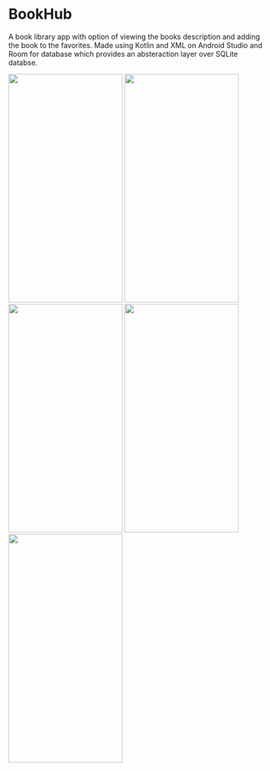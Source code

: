 # BookHub

A book library app with option of viewing the books description and adding the book to the favorites. Made using Kotlin and XML on Android Studio and Room for database which provides an absteraction layer over SQLite databse.

<img src="https://github.com/malhotrabhavyajot/BookHub/blob/master/Pictures/Screenshot_20200426-162905.jpg" width="225" height="450"/> <img src="https://github.com/malhotrabhavyajot/BookHub/blob/master/Pictures/Screenshot_20200426-162921.jpg" width="225" height="450"/> <img src="https://github.com/malhotrabhavyajot/BookHub/blob/master/Pictures/Screenshot_20200426-162932.jpg" width="225" height="450"/> <img src="https://github.com/malhotrabhavyajot/BookHub/blob/master/Pictures/Screenshot_20200426-162934.jpg" width="225" height="450"/> <img src="https://github.com/malhotrabhavyajot/BookHub/blob/master/Pictures/Screenshot_20200426-162937.jpg" width="225" height="450"/>
